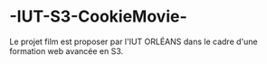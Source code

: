 # -IUT-S3-CookieMovie-
Le projet film est proposer par l'IUT ORLÉANS dans le cadre d'une formation web avancée en S3.
